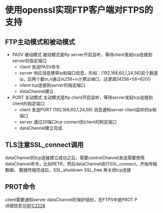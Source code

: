# 使用openssl实现FTP客户端对FTPS的支持
## FTP主动模式和被动模式
* PASV 被动模式
  被动模式是ftp server开启监听，等待client发起tcp连接到server的指定端口  
  + client 发送PASV命令
  + server 响应消息携带ip和端口信息，形如：(192,168,60,1,24,56)前个数是ip，后两个数m,n通过m*256+n计算出端口，这里是24*256+56=6200
  + client tcp连接到server的指定端口
  + dataChannel建立
* PORT 主动模式
  主动模式是ftp client开启监听，等待server发起tcp连接到client的指定端口
  + client 发送PORT (192,168,60,1,24,56) 消息通知server client监听的ip和端口
  + server 通过20端口tcp connect到client的制定端口
  + dataChannel建立完成

## TLS注意SSL_connect调用
dataChannel的tcp连接建立成功之后，需要controlChannel发送需要使用dataChannel命令，比如RETR，然后dataChannel进行SSL_connect，开始传输数据。
数据传输完成后，SSL_shutdown SSL_free 再关闭tcp连接

## PROT命令
client需要通知server dataChannel的保护级别，在FTPS中是PROT P  
详细信息见[RFC2228](https://tools.ietf.org/html/rfc2228)